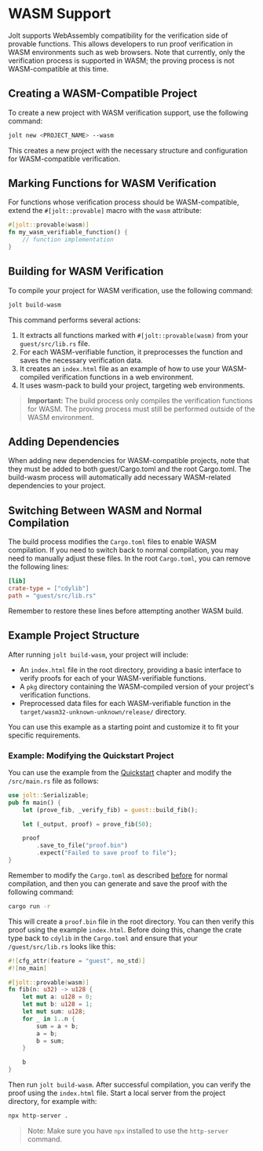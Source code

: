 # WASM Support

Jolt supports WebAssembly compatibility for the verification side of provable functions. This allows developers to run proof verification in WASM environments such as web browsers. Note that currently, only the verification process is supported in WASM; the proving process is not WASM-compatible at this time.

## Creating a WASM-Compatible Project

To create a new project with WASM verification support, use the following command:

```bash
jolt new <PROJECT_NAME> --wasm
```

This creates a new project with the necessary structure and configuration for WASM-compatible verification.

## Marking Functions for WASM Verification

For functions whose verification process should be WASM-compatible, extend the `#[jolt::provable]` macro with the `wasm` attribute:

```rust
#[jolt::provable(wasm)]
fn my_wasm_verifiable_function() {
    // function implementation
}
```

## Building for WASM Verification

To compile your project for WASM verification, use the following command:

```bash
jolt build-wasm
```

This command performs several actions:

1. It extracts all functions marked with `#[jolt::provable(wasm)` from your `guest/src/lib.rs` file.
2. For each WASM-verifiable function, it preprocesses the function and saves the necessary verification data.
3. It creates an `index.html` file as an example of how to use your WASM-compiled verification functions in a web environment.
4. It uses wasm-pack to build your project, targeting web environments.

> **Important:** The build process only compiles the verification functions for WASM. The proving process must still be performed outside of the WASM environment.

## Adding Dependencies

When adding new dependencies for WASM-compatible projects, note that they must be added to both guest/Cargo.toml and the root Cargo.toml. The build-wasm process will automatically add necessary WASM-related dependencies to your project.

## Switching Between WASM and Normal Compilation

The build process modifies the `Cargo.toml` files to enable WASM compilation. If you need to switch back to normal compilation, you may need to manually adjust these files. In the root `Cargo.toml`, you can remove the following lines:

```toml
[lib]
crate-type = ["cdylib"]
path = "guest/src/lib.rs"
```

Remember to restore these lines before attempting another WASM build.

## Example Project Structure

After running `jolt build-wasm`, your project will include:

- An `index.html` file in the root directory, providing a basic interface to verify proofs for each of your WASM-verifiable functions.
- A `pkg` directory containing the WASM-compiled version of your project's verification functions.
- Preprocessed data files for each WASM-verifiable function in the `target/wasm32-unknown-unknown/release/` directory.

You can use this example as a starting point and customize it to fit your specific requirements.

### Example: Modifying the Quickstart Project

You can use the example from the [Quickstart](./quickstart.md#project-tour) chapter and modify the `/src/main.rs` file as follows:

```rust
use jolt::Serializable;
pub fn main() {
    let (prove_fib, _verify_fib) = guest::build_fib();

    let (_output, proof) = prove_fib(50);

    proof
        .save_to_file("proof.bin")
        .expect("Failed to save proof to file");
}
```

Remember to modify the `Cargo.toml` as described [before](#switching-between-wasm-and-normal-compilation) for normal compilation, and then you can generate and save the proof with the following command:

```bash
cargo run -r
```

This will create a `proof.bin` file in the root directory. You can then verify this proof using the example `index.html`. Before doing this, change the crate type back to `cdylib` in the `Cargo.toml` and ensure that your `/guest/src/lib.rs` looks like this:

```rust
#![cfg_attr(feature = "guest", no_std)]
#![no_main]

#[jolt::provable(wasm)]
fn fib(n: u32) -> u128 {
    let mut a: u128 = 0;
    let mut b: u128 = 1;
    let mut sum: u128;
    for _ in 1..n {
        sum = a + b;
        a = b;
        b = sum;
    }

    b
}
```

Then run `jolt build-wasm`. After successful compilation, you can verify the proof using the `index.html` file. Start a local server from the project directory, for example with:

```bash
npx http-server .
```

> Note: Make sure you have `npx` installed to use the `http-server` command.
